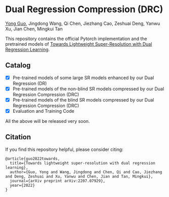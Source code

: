 # Dual Regression Compression (DRC)

[Yong Guo](http://www.guoyongcs.com/), Jingdong Wang, Qi Chen, Jiezhang Cao, Zeshuai Deng, Yanwu Xu, Jian Chen, Mingkui Tan

[comment]: <> (### [Paper]&#40;https://arxiv.org/pdf/2207.07929.pdf&#41;)


This repository contains the official Pytorch implementation and the pretrained models of [Towards Lightweight Super-Resolution with Dual Regression Learning](https://arxiv.org/pdf/2207.07929.pdf).



## Catalog
- [x] Pre-trained models of some large SR models enhanced by our Dual Regression (DR)
- [x] Pre-trained models of the non-blind SR models compressed by our Dual Regression Compression (DRC)
- [x] Pre-trained models of the blind SR models compressed by our Dual Regression Compression (DRC)
- [x] Evaluation and Training Code

All the above will be released very soon.



## Citation
If you find this repository helpful, please consider citing:
```
@article{guo2022towards,
  title={Towards lightweight super-resolution with dual regression learning},
  author={Guo, Yong and Wang, Jingdong and Chen, Qi and Cao, Jiezhang and Deng, Zeshuai and Xu, Yanwu and Chen, Jian and Tan, Mingkui},
  journal={arXiv preprint arXiv:2207.07929},
  year={2022}
}
```
